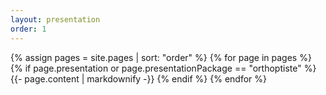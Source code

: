 ```yaml
---
layout: presentation
order: 1
---
```


{% assign pages = site.pages | sort: "order" %}
{% for page in pages %}
 {% if page.presentation or page.presentationPackage == "orthoptiste"  %}
    {{- page.content | markdownify -}}
  {% endif %}
{% endfor %}